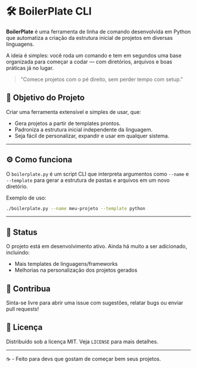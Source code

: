 # 🛠️ BoilerPlate CLI

**BoilerPlate** é uma ferramenta de linha de comando desenvolvida em Python que automatiza a criação da estrutura inicial de projetos em diversas linguagens.

A ideia é simples: você roda um comando e tem em segundos uma base organizada para começar a codar — com diretórios, arquivos e boas práticas já no lugar.

> "Comece projetos com o pé direito, sem perder tempo com setup."



## 🎯 Objetivo do Projeto

Criar uma ferramenta extensível e simples de usar, que:

- Gera projetos a partir de templates prontos.
- Padroniza a estrutura inicial independente da linguagem.
- Seja fácil de personalizar, expandir e usar em qualquer sistema.

---

## ⚙️ Como funciona

O `boilerplate.py` é um script CLI que interpreta argumentos como `--name` e `--template` para gerar a estrutura de pastas e arquivos em um novo diretório.

Exemplo de uso:

```bash
./boilerplate.py --name meu-projeto --template python
```

---

## 🚧 Status

O projeto está em desenvolvimento ativo. Ainda há muito a ser adicionado, incluindo:

- Mais templates de linguagens/frameworks
- Melhorias na personalização dos projetos gerados

## 🤝 Contribua

Sinta-se livre para abrir uma issue com sugestões, relatar bugs ou enviar pull requests!


## 📝 Licença

Distribuído sob a licença MIT. Veja `LICENSE` para mais detalhes.

---

☕ - Feito para devs que gostam de começar bem seus projetos.

